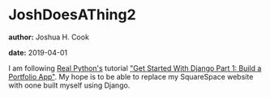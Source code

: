 # JoshDoesAThing2

**author:** Joshua H. Cook

**date:** 2019-04-01

I am following [Real Python's](https://realpython.com) tutorial ["Get Started With Django Part 1: Build a Portfolio App"](https://realpython.com/get-started-with-django-1/). My hope is to be able to replace my SquareSpace website with oone built myself using Django.
